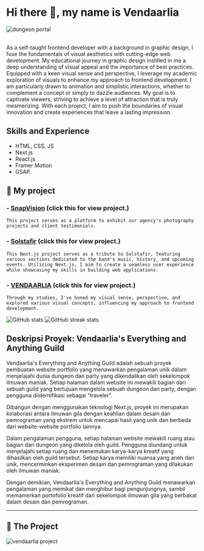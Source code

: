# Hi there 👋, my name is Vendaarlia
![dungeon portal](https://github.com/Vendaarlia/vendaarlia/blob/main/img/202401302211.gif)

<br>As a self-taught frontend developer with a background in graphic design, I fuse the fundamentals of visual aesthetics with cutting-edge web development. My educational journey in graphic design instilled in me a deep understanding of visual appeal and the importance of best practices. Equipped with a keen visual sense and perspective, I leverage my academic exploration of visuals to enhance my approach to frontend development. I am particularly drawn to animation and simplistic interactions, whether to complement a concept or simply to dazzle audiences. My goal is to captivate viewers, striving to achieve a level of attraction that is truly mesmerizing. With each project, I aim to push the boundaries of visual innovation and create experiences that leave a lasting impression.

## Skills and Experience

* HTML, CSS, JS
* Next.js
* React.js
* Framer Motion
* GSAP.

## 🔭 My project

### - [SnapVision](snapvision-reactmapdata.vercel.app) (click this for view project.)
  ```
This project serves as a platform to exhibit our agency's photography projects and client testimonials.
  ```
### - [Solstafir](https://my-nextjs-dun.vercel.app/) (click this for view project.)
  ```
This Next.js project serves as a tribute to Solstafir, featuring various sections dedicated to the band's music, history, and upcoming events. Utilizing Next.js, I aim to create a seamless user experience while showcasing my skills in building web applications.
  ```
### - [VENDAARLIA](https://vendaarlia-nextjs.vercel.app/) (click this for view project.)
  ```
Through my studies, I've honed my visual sense, perspective, and explored various visual concepts, influencing my approach to frontend development.
  ```

![GitHub stats](https://github-readme-stats.vercel.app/api?username=vendaarlia&show_icons=true) ![GitHub streak stats](https://streak-stats.demolab.com/?user=vendaarlia)  


## Deskripsi Proyek: Vendaarlia's Everything and Anything Guild

Vendaarlia's Everything and Anything Guild adalah sebuah proyek pembuatan website portfolio yang menawarkan pengalaman unik dalam menjelajahi dunia dungeon dan party yang dikendalikan oleh sekelompok ilmuwan maniak. Setiap halaman dalam website ini mewakili bagian dari sebuah guild yang bertujuan mengelola sebuah dungeon dan party, dengan pengguna diidentifikasi sebagai "traveler".

Dibangun dengan menggunakan teknologi Next.js, proyek ini merupakan kolaborasi antara ilmuwan gila dengan keahlian dalam desain dan pemrograman yang ekstrem untuk mencapai hasil yang unik dan berbeda dari website-website portfolio lainnya.

Dalam pengalaman pengguna, setiap halaman website mewakili ruang atau bagian dari dungeon yang dikelola oleh guild. Pengguna diundang untuk menjelajahi setiap ruang dan menemukan karya-karya kreatif yang dihasilkan oleh guild tersebut. Setiap karya memiliki nuansa yang aneh dan unik, mencerminkan eksperimen desain dan pemrograman yang dilakukan oleh ilmuwan maniak.

Dengan demikian, Vendaarlia's Everything and Anything Guild menawarkan pengalaman yang memikat dan menghibur bagi pengunjungnya, sambil memamerkan portofolio kreatif dari sekelompok ilmuwan gila yang berbakat dalam desain dan pemrograman.

---

## 🔭 The Project
![vendaarlia project](https://vendaarlia-nextjs.vercel.app/)
